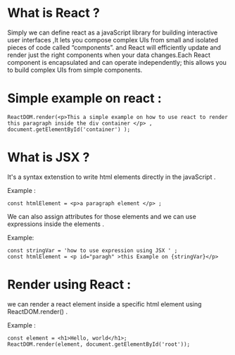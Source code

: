 # What is React ? 

Simply we can define react as a javaScript library for building interactive user interfaces ,It lets you compose complex UIs from small and isolated pieces of code called “components”. and React will efficiently update and render just the right components when your data changes.Each React component is encapsulated and can operate independently; this allows you to build complex UIs from simple components.


# Simple example on react :

	ReactDOM.render(<p>This a simple example on how to use react to render this paragraph inside the div container </p> , document.getElementById('container') );



# What is JSX ?
It's a syntax extenstion to write html elements directly in the javaScript .

Example :
	
	const htmlElement = <p>a paragraph element </p> ;

We can also assign attributes for those elements and we can use expressions inside the elements .

Example:
	
	const stringVar = 'how to use expression using JSX ' ;
	const htmlElement = <p id="paragh" >this Example on {stringVar}</p>


# Render using React :
we can render a react element inside a specific html element using ReactDOM.render() .

Example :

	const element = <h1>Hello, world</h1>;
	ReactDOM.render(element, document.getElementById('root'));



